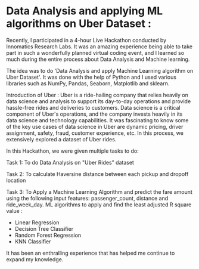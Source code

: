 # Data Analysis and applying ML algorithms on Uber Dataset :
Recently, I participated in a 4-hour Live Hackathon conducted by Innomatics Research Labs. It was an amazing experience being able to take part in such a wonderfully planned virtual coding event, and I learned so much during the entire process about Data Analysis and Machine learning.

The idea was to do 'Data Analysis and apply Machine Learning algorithm on Uber Dataset'. It was done with the help of Python and I used various libraries such as NumPy, Pandas, Seaborn, Matplotlib and sklearn.

Introduction of Uber :
Uber is a ride-hailing company that relies heavily on data science and analysis to support its day-to-day operations and provide hassle-free rides and deliveries to customers. Data science is a critical component of Uber's operations, and the company invests heavily in its data science and technology capabilities. It was fascinating to know some of the key use cases of data science in Uber are dynamic pricing, driver assignment, safety, fraud, customer experience, etc. In this process, we extensively explored a dataset of Uber rides.

In this Hackathon, we were given multiple tasks to do:

Task 1: To do Data Analysis on "Uber Rides" dataset

Task 2: To calculate Haversine distance between each pickup and dropoff location

Task 3: To Apply a Machine Learning Algorithm and predict the fare amount using the following input features: passenger_count, distance and ride_week_day. 
ML algorithms to apply and find the least adjusted R square value :
- Linear Regression
- Decision Tree Classifier
- Random Forest Regression
- KNN Classifier
 
It has been an enthralling experience that has helped me continue to expand my knowledge.
